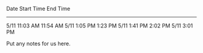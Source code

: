 Date      Start Time  			End Time
----      ----------        --------
5/11      11:03 AM          11:54 AM
5/11      1:05 PM           1:23 PM
5/11      1:41 PM           2:02 PM
5/11      3:01 PM           

Put any notes for us here.
